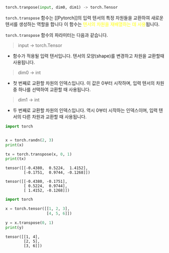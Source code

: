```python
torch.tranpose(input, dim0, dim1) -> torch.Tensor
```

`torch.transpose` 함수는 [[Pytorch]]의 입력 텐서의 특정 차원들을 교환하여 새로운 텐서를 생성하는 역할을 합니다 이 함수는 <font color="#ffff00">텐서의 차원을 재배열하는 데 사용</font>됩니다.

`torch.transpose` 함수의 파라미터는 다음과 같습니다.

> input -> torch.Tensor
- 함수가 적용될 입력 텐서입니다. 텐서의 모양(shape)를 변경하고 차원을 교환할때 사용됩니다.

> dim0 -> int
- 첫 번째로 교환할 차원의 인덱스입니다. 이 값은 0부터 시작하며, 입력 텐서의 차원중 하나를 선택하여 교환할 때 사용됩니다.

> dim1 -> int
- 두 번째로 교환할 차원의 인덱스입니다. 역시 0부터 시작하는 인덱스이며, 입력 텐서의 다른 차원과 교환할 때 사용됩니다.

```python
import torch


x = torch.randn(2, 3)
print(x)

tx = torch.transpose(x, 0, 1)
print(tx)

```

```
tensor([[-0.4380,  0.5224,  1.4152],
        [-0.1751,  0.9744, -0.1268]])
```

```
tensor([[-0.4380, -0.1751],
        [ 0.5224,  0.9744],
        [ 1.4152, -0.1268]])
```


```python
import torch

x = torch.tensor([[1, 2, 3],
                  [4, 5, 6]])

y = x.transpose(0, 1)
print(y)
```

```
tensor([[1, 4],
        [2, 5],
        [3, 6]])
```

